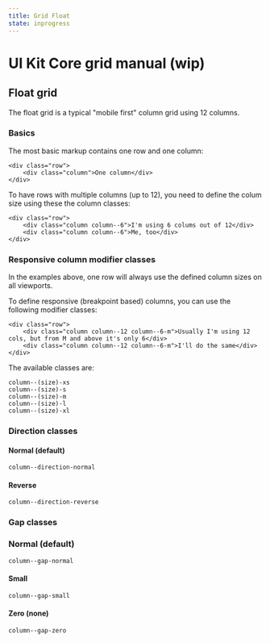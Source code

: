 ```yaml
---
title: Grid Float
state: inprogress
---
```


# UI Kit Core grid manual (wip)

## Float grid

The float grid is a typical "mobile first" column grid using 12 columns.

### Basics

The most basic markup contains one row and one column:

```
<div class="row">
	<div class="column">One column</div>
</div>
```

To have rows with multiple columns (up to 12), you need to define the colum size using these the column classes:

```
<div class="row">
	<div class="column column--6">I'm using 6 colums out of 12</div>
	<div class="column column--6">Me, too</div>
</div>
```

### Responsive column modifier classes

In the examples above, one row will always use the defined column sizes on all viewports.

To define responsive (breakpoint based) columns, you can use the following modifier classes:

```
<div class="row">
	<div class="column column--12 column--6-m">Usually I'm using 12 cols, but from M and above it's only 6</div>
	<div class="column column--12 column--6-m">I'll do the same</div>
</div>
```

The available classes are:

```
column--(size)-xs
column--(size)-s
column--(size)-m
column--(size)-l
column--(size)-xl
```

### Direction classes

#### Normal (default)
```
column--direction-normal
```

#### Reverse
```
column--direction-reverse
```

### Gap classes

### Normal (default)
```
column--gap-normal
```

#### Small
```
column--gap-small
```

#### Zero (none)
```
column--gap-zero
```


